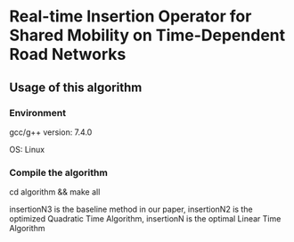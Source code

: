 # Real-time Insertion Operator for Shared Mobility on Time-Dependent Road Networks

## Usage of this algorithm

### Environment
gcc/g++ version: 7.4.0

OS: Linux

### Compile the algorithm

cd algorithm && make all

insertionN3 is the baseline method in our paper,
insertionN2 is the optimized Quadratic Time Algorithm,
insertionN is the optimal Linear Time Algorithm
